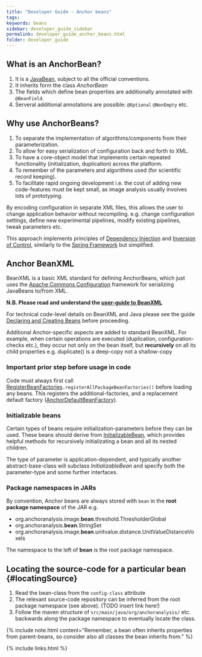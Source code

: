 ```yaml
---
title: "Developer Guide - Anchor beans"
tags:
keywords: beans
sidebar: developer_guide_sidebar
permalink: developer_guide_anchor_beans.html
folder: developer_guide
---
```


## What is an AnchorBean?

1. It is a [JavaBean](https://en.wikipedia.org/wiki/JavaBeans), subject to all the official conventions.
2. It inherits form the class *AnchorBean*
3. The fields which define bean properties are additionally annotated with `@BeanField`.
4. Serveral additional annotations are possible: `@Optional` `@NonEmpty` etc.

## Why use AnchorBeans?

1. To separate the implementation of algorithms/components from their parameterization.
2. To allow for easy serialization of configuration back and forth to XML.
3. To have a core-object model that implements certain repeated functionality (initialization, duplication) across the platform.
4. To remember of the parameters and algorithms used (for scientific record keeping).
5. To facilitate rapid ongoing development i.e. the cost of adding new code-features must be kept small, as image analysis usually involves lots of prototyping.

By encoding configuration in separate XML files, this allows the user to change application behavior without recompiling. e.g. change configuration settings, define new experimental pipelines, modify existing pipelines, tweak parameters etc.

This approach implements principles of [Dependency Injection](https://en.wikipedia.org/wiki/Dependency_injection) and [Inversion of Control](https://en.wikipedia.org/wiki/Inversion_of_control), similarly to the [Spring Framework](https://en.wikipedia.org/wiki/Spring_Framework) but simplified.

## Anchor BeanXML

BeanXML is a basic XML standard for defining AnchorBeans, which just uses the [Apache Commons Configuration](https://commons.apache.org/proper/commons-configuration/) framework for serializing JavaBeans to/from XML.

**N.B. Please read and understand the [user-guide to BeanXML](user_guide_bean_xml.html)**
 
For technical code-level details on BeanXML and Java please see the guide [Declaring and Creating Beans](https://commons.apache.org/proper/commons-configuration/userguide/howto_beans.html) before proceeding.

Additional Anchor-specific aspects are added to standard BeanXML. For example, when certain operations are executed (duplication, configuration-checks etc.), they occur not only on the bean itself, but **recursively** on all its child properties e.g. duplicate() is a deep-copy not a shallow-copy

### Important prior step before usage in code

Code must always first call [RegisterBeanFactories](https://github.com/anchoranalysis/anchor/blob/master/anchor-bean/src/main/java/org/anchoranalysis/bean/xml/RegisterBeanFactories.java)`.registerAllPackageBeanFactories()` before loading any beans. This registers the additional-factories, and a replacement default factory ([AnchorDefaultBeanFactory](https://github.com/anchoranalysis/anchor/blob/master/anchor-bean/src/main/java/org/anchoranalysis/bean/xml/factory/AnchorDefaultBeanFactory.java)).

### Initializable beans

Certain types of beans require initialization-parameters before they can be used. These beans should derive from [InitializableBean](https://github.com/anchoranalysis/anchor/blob/master/anchor-bean/src/main/java/org/anchoranalysis/bean/init/InitializableBean.java), which provides helpful methods for recursively initializating a bean and all its nested children.

The type of parameter is application-dependent, and typically another abstract-base-class will subclass *InitializableBean* and specify both the parameter-type and some further interfaces.

### Package namespaces in JARs

By convention, Anchor beans are always stored with `bean` in the **root package namespace** of the JAR e.g.

- org.anchoranalysis.image.**bean**.threshold.ThresholderGlobal
- org.anchoranalysis.**bean**.StringSet
- org.anchoranalysis.image.**bean**.unitvalue.distance.UnitValueDistanceVoxels

The namespace to the left of **bean** is the root package namespace.

## Locating the source-code for a particular bean {#locatingSource}

1. Read the bean-class from the `config-class` attribute
2. The relevant source-code repository can be inferred from the root package namespace (see above). (TODO insert link here!)
3. Follow the maven structure of `src/main/java/org/anchoranalysis/` etc. backwards along the package namespace to eventually locate the class.

{% include note.html content="Remember, a bean often inherits properties from parent-beans, so consider also all classes the bean inherits from." %}


{% include links.html %}

